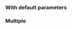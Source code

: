 ### With default parameters
<!-- example(button-toggle-overview) -->

### Multiple
<!-- example(button-toggle-multiple-overview) -->
